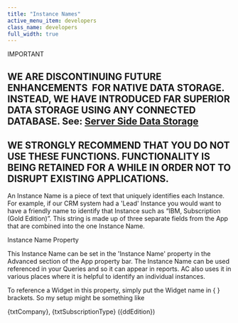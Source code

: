 ```yaml
---
title: "Instance Names"
active_menu_item: developers
class_name: developers
full_width: true
---
```



IMPORTANT

## WE ARE DISCONTINUING FUTURE ENHANCEMENTS  FOR NATIVE DATA STORAGE. INSTEAD, WE HAVE INTRODUCED FAR SUPERIOR DATA STORAGE USING ANY CONNECTED DATABASE. See: [Server Side Data Storage](../../../data-storage/server-side-data-storage/index.htm)

## WE STRONGLY RECOMMEND THAT YOU DO NOT USE THESE FUNCTIONS. FUNCTIONALITY IS BEING RETAINED FOR A WHILE IN ORDER NOT TO DISRUPT EXISTING APPLICATIONS.

An Instance Name is a piece of text that uniquely identifies each Instance. For example, if our CRM system had a 'Lead' Instance you would want to have a friendly name to identify that Instance such as “IBM, Subscription (Gold Edition)”. This string is made up of three separate fields from the App that are combined into the one Instance Name.

Instance Name Property

This Instance Name can be set in the 'Instance Name' property in the Advanced section of the App property bar. The Instance Name can be used referenced in your Queries and so it can appear in reports. AC also uses it in various places where it is helpful to identify an individual instances.

To reference a Widget in this property, simply put the Widget name in { } brackets. So my setup might be something like

{txtCompany}, {txtSubscriptionType} ({ddEdition})

